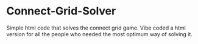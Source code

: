 # Connect-Grid-Solver
Simple html code that solves the connect grid game.
Vibe coded a html version for all the people who needed the most optimum way of solving it.
